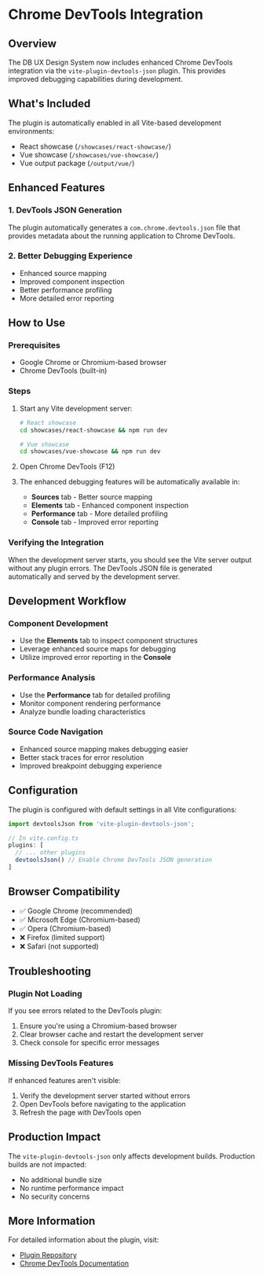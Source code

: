 # Chrome DevTools Integration

## Overview

The DB UX Design System now includes enhanced Chrome DevTools integration via the `vite-plugin-devtools-json` plugin. This provides improved debugging capabilities during development.

## What's Included

The plugin is automatically enabled in all Vite-based development environments:
- React showcase (`/showcases/react-showcase/`)
- Vue showcase (`/showcases/vue-showcase/`) 
- Vue output package (`/output/vue/`)

## Enhanced Features

### 1. DevTools JSON Generation
The plugin automatically generates a `com.chrome.devtools.json` file that provides metadata about the running application to Chrome DevTools.

### 2. Better Debugging Experience
- Enhanced source mapping
- Improved component inspection
- Better performance profiling
- More detailed error reporting

## How to Use

### Prerequisites
- Google Chrome or Chromium-based browser
- Chrome DevTools (built-in)

### Steps
1. Start any Vite development server:
   ```bash
   # React showcase
   cd showcases/react-showcase && npm run dev
   
   # Vue showcase  
   cd showcases/vue-showcase && npm run dev
   ```

2. Open Chrome DevTools (F12)

3. The enhanced debugging features will be automatically available in:
   - **Sources** tab - Better source mapping
   - **Elements** tab - Enhanced component inspection
   - **Performance** tab - More detailed profiling
   - **Console** tab - Improved error reporting

### Verifying the Integration

When the development server starts, you should see the Vite server output without any plugin errors. The DevTools JSON file is generated automatically and served by the development server.

## Development Workflow

### Component Development
- Use the **Elements** tab to inspect component structures
- Leverage enhanced source maps for debugging
- Utilize improved error reporting in the **Console**

### Performance Analysis
- Use the **Performance** tab for detailed profiling
- Monitor component rendering performance
- Analyze bundle loading characteristics

### Source Code Navigation
- Enhanced source mapping makes debugging easier
- Better stack traces for error resolution
- Improved breakpoint debugging experience

## Configuration

The plugin is configured with default settings in all Vite configurations:

```typescript
import devtoolsJson from 'vite-plugin-devtools-json';

// In vite.config.ts
plugins: [
  // ... other plugins
  devtoolsJson() // Enable Chrome DevTools JSON generation
]
```

## Browser Compatibility

- ✅ Google Chrome (recommended)
- ✅ Microsoft Edge (Chromium-based)  
- ✅ Opera (Chromium-based)
- ❌ Firefox (limited support)
- ❌ Safari (not supported)

## Troubleshooting

### Plugin Not Loading
If you see errors related to the DevTools plugin:
1. Ensure you're using a Chromium-based browser
2. Clear browser cache and restart the development server
3. Check console for specific error messages

### Missing DevTools Features
If enhanced features aren't visible:
1. Verify the development server started without errors
2. Open DevTools before navigating to the application
3. Refresh the page with DevTools open

## Production Impact

The `vite-plugin-devtools-json` only affects development builds. Production builds are not impacted:
- No additional bundle size
- No runtime performance impact
- No security concerns

## More Information

For detailed information about the plugin, visit:
- [Plugin Repository](https://github.com/ChromeDevTools/vite-plugin-devtools-json)
- [Chrome DevTools Documentation](https://developer.chrome.com/docs/devtools/)